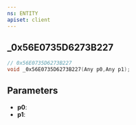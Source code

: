 ```yaml
---
ns: ENTITY
apiset: client
---
```

## _0x56E0735D6273B227

```c
// 0x56E0735D6273B227
void _0x56E0735D6273B227(Any p0,Any p1);
```


## Parameters
* **p0**:
* **p1**: